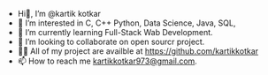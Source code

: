 -  Hi👋, I’m @kartik kotkar
- 👀 I’m interested in C, C++ Python, Data Science, Java, SQL,
- 🌱 I’m currently learning Full-Stack Wab Development.
- 💞️ I’m looking to collaborate on  open sourcr project.
- 👨‍💻 All of my project are availble at
       https://github.com/kartikkotkar
- 📫 How to reach me kartikkotkar973@gmail.com.


<!---
kartikkotkar/kartikkotkar is a ✨ special ✨ repository because its `README.md` (this file) appears on your GitHub profile.
You can click the Preview link to take a look at your changes.
--->
